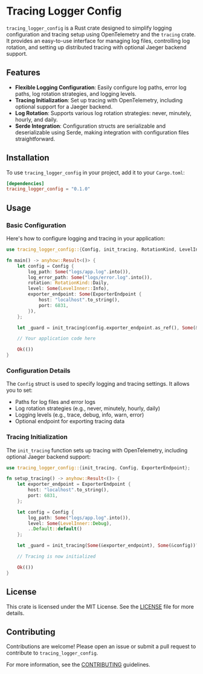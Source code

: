 # Tracing Logger Config

`tracing_logger_config` is a Rust crate designed to simplify logging configuration and tracing setup using OpenTelemetry and the `tracing` crate. It provides an easy-to-use interface for managing log files, controlling log rotation, and setting up distributed tracing with optional Jaeger backend support.

## Features

- **Flexible Logging Configuration**: Easily configure log paths, error log paths, log rotation strategies, and logging levels.
- **Tracing Initialization**: Set up tracing with OpenTelemetry, including optional support for a Jaeger backend.
- **Log Rotation**: Supports various log rotation strategies: never, minutely, hourly, and daily.
- **Serde Integration**: Configuration structs are serializable and deserializable using Serde, making integration with configuration files straightforward.

## Installation

To use `tracing_logger_config` in your project, add it to your `Cargo.toml`:

```toml
[dependencies]
tracing_logger_config = "0.1.0"
```

## Usage

### Basic Configuration

Here's how to configure logging and tracing in your application:

```rust
use tracing_logger_config::{Config, init_tracing, RotationKind, LevelInner, ExporterEndpoint};

fn main() -> anyhow::Result<()> {
    let config = Config {
        log_path: Some("logs/app.log".into()),
        log_error_path: Some("logs/error.log".into()),
        rotation: RotationKind::Daily,
        level: Some(LevelInner::Info),
        exporter_endpoint: Some(ExporterEndpoint {
            host: "localhost".to_string(),
            port: 6831,
        }),
    };

    let _guard = init_tracing(config.exporter_endpoint.as_ref(), Some(&config))?;

    // Your application code here

    Ok(())
}
```

### Configuration Details

The `Config` struct is used to specify logging and tracing settings. It allows you to set:

- Paths for log files and error logs
- Log rotation strategies (e.g., never, minutely, hourly, daily)
- Logging levels (e.g., trace, debug, info, warn, error)
- Optional endpoint for exporting tracing data

### Tracing Initialization

The `init_tracing` function sets up tracing with OpenTelemetry, including optional Jaeger backend support:

```rust
use tracing_logger_config::{init_tracing, Config, ExporterEndpoint};

fn setup_tracing() -> anyhow::Result<()> {
    let exporter_endpoint = ExporterEndpoint {
        host: "localhost".to_string(),
        port: 6831,
    };

    let config = Config {
        log_path: Some("logs/app.log".into()),
        level: Some(LevelInner::Debug),
        ..Default::default()
    };

    let _guard = init_tracing(Some(&exporter_endpoint), Some(&config))?;

    // Tracing is now initialized

    Ok(())
}
```

## License

This crate is licensed under the MIT License. See the [LICENSE](LICENSE) file for more details.

## Contributing

Contributions are welcome! Please open an issue or submit a pull request to contribute to `tracing_logger_config`.

For more information, see the [CONTRIBUTING](CONTRIBUTING.md) guidelines.
```